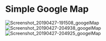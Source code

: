 # Simple Google Map

![Screenshot_20190427-191508_googelMap](https://user-images.githubusercontent.com/47636256/56853390-983c9f80-692f-11e9-9a94-7ab22b2635f0.jpg)
![Screenshot_20190427-204938_googelMap](https://user-images.githubusercontent.com/47636256/56853399-a25e9e00-692f-11e9-8d58-6aa9ae9230ad.jpg)
![Screenshot_20190427-204925_googelMap](https://user-images.githubusercontent.com/47636256/56853400-a4c0f800-692f-11e9-8de6-7f85a95de243.jpg)
